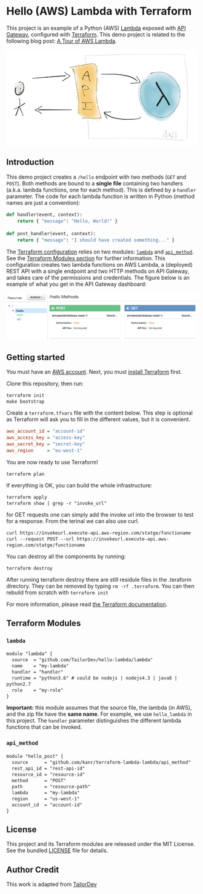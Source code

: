 # Hello (AWS) Lambda with Terraform

This project is an example of a Python (AWS)
[Lambda](https://aws.amazon.com/lambda/) exposed with [API
Gateway](https://aws.amazon.com/api-gateway/), configured with
[Terraform](https://www.terraform.io/). This demo project is related to the
following blog post: [A Tour of AWS
Lambda](https://tailordev.fr/blog/2016/07/08/a-tour-of-aws-lambda/).

![picture](big-picture.png)

## Introduction

This demo project creates a `/hello` endpoint with two methods (`GET` and
`POST`). Both methods are bound to a **single file** containing two handlers
(a.k.a. lambda functions, one for each method). This is defined by a `handler`
parameter. The code for each lambda function is written in Python (method names
are just a convention):

```python
def handler(event, context):
    return { "message": "Hello, World!" }

def post_handler(event, context):
    return { "message": "I should have created something..." }
```

The [Terraform configuration](hello_lambda.tf) relies on two modules:
[`lambda`](lambda/) and [`api_method`](api_method/). See the [Terraform Modules
section](#terraform-modules) for further information. This configuration creates
two lambda functions on AWS Lambda, a (deployed) REST API with a single endpoint
and two HTTP methods on API Gateway, and takes care of the permissions and
credentials. The figure below is an example of what you get in the API Gateway
dashboard:

![hello](hello.png)

## Getting started

You must have an [AWS account](http://aws.amazon.com/). Next, you must [install
Terraform](https://www.terraform.io/intro/getting-started/install.html) first.

Clone this repository, then run:

    terraform init
    make bootstrap

Create a `terraform.tfvars` file with the content below. This step is optional
as Terraform will ask you to fill in the different values, but it is convenient.

```ini
aws_account_id = "account-id"
aws_access_key = "access-key"
aws_secret_key = "secret-key"
aws_region     = "eu-west-1"
```

You are now ready to use Terraform!

    terraform plan

If everything is OK, you can build the whole infrastructure:

    terraform apply
    terraform show | grep -r "invoke_url"

for GET requests one can simply add the invoke url into the browser to test for a response. From the terinal we can also use curl. 

    curl https://invokeurl.execute-api.aws-region.com/statge/functioname
    curl --request POST --url https://invokeurl.execute-api.aws-region.com/statge/functioname

You can destroy all the components by running:

    terraform destroy

After running terraform destroy there are still residule files in the .teraform directory. They can be removed by typing `rm -rf .terraform`. You can then rebuild from scratch with `terraform init`

For more information, please read [the Terraform
documentation](https://www.terraform.io/docs/index.html).

## Terraform Modules

### `lambda`

```hcl
module "lambda" {
  source  = "github.com/TailorDev/hello-lambda/lambda"
  name    = "my-lambda"
  handler = "handler"
  runtime = "python3.6" # could be nodejs | nodejs4.3 | java8 | python2.7
  role    = "my-role"
}
```

**Important:** this module assumes that the source file, the lambda (in AWS),
and the zip file have the **same name**. For example, we use `hello_lambda` in
this project. The `handler` parameter distinguishes the different lambda
functions that can be invoked.

### `api_method`

```hcl
module "hello_post" {
  source      = "github.com/kanr/terraform-lambda-lambda/api_method"
  rest_api_id = "rest-api-id"
  resource_id = "resource-id"
  method      = "POST"
  path        = "resource-path"
  lambda      = "my-lambda"
  region      = "us-west-1"
  account_id  = "account-id"
}
```


## License

This project and its Terraform modules are released under the MIT License. See
the bundled [LICENSE](../LICENSE.md) file for details.

## Author Credit

This work is adapted from [TailorDev](https://github.com/TailorDev/hello-lambda)  
